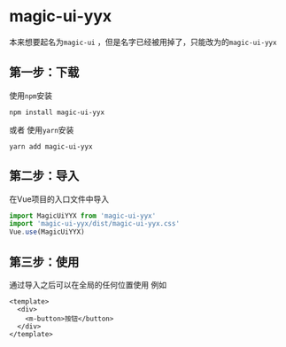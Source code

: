 # magic-ui-yyx
本来想要起名为` magic-ui ` ，但是名字已经被用掉了，只能改为的` magic-ui-yyx `


## 第一步：下载
使用` npm `安装
```
npm install magic-ui-yyx
```
或者
使用` yarn `安装
```
yarn add magic-ui-yyx
```

## 第二步：导入
在Vue项目的入口文件中导入
``` js
import MagicUiYYX from 'magic-ui-yyx'
import 'magic-ui-yyx/dist/magic-ui-yyx.css'
Vue.use(MagicUiYYX)
```

## 第三步：使用
通过导入之后可以在全局的任何位置使用
例如
```vue
<template>
  <div>
    <m-button>按钮</button>
  </div>
</template>

```

